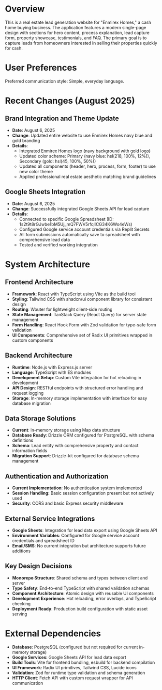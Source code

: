 # Overview

This is a real estate lead generation website for "Enmirex Homes," a cash home buying business. The application features a modern single-page design with sections for hero content, process explanation, lead capture form, property showcase, testimonials, and FAQ. The primary goal is to capture leads from homeowners interested in selling their properties quickly for cash.

# User Preferences

Preferred communication style: Simple, everyday language.

# Recent Changes (August 2025)

## Brand Integration and Theme Update
- **Date**: August 6, 2025
- **Change**: Updated entire website to use Enmirex Homes navy blue and gold branding
- **Details**: 
  - Integrated Enmirex Homes logo (navy background with gold logo)
  - Updated color scheme: Primary (navy blue: hsl(218, 100%, 12%)), Secondary (gold: hsl(45, 100%, 50%))
  - Updated all components (header, hero, process, form, footer) to use new color theme
  - Applied professional real estate aesthetic matching brand guidelines

## Google Sheets Integration
- **Date**: August 6, 2025
- **Change**: Successfully integrated Google Sheets API for lead capture
- **Details**:
  - Connected to specific Google Spreadsheet (ID: 1s2t9t8rGJwbe1bM5Uj_mQ7FWV5rfqlICG34K6Wo4eWs)
  - Configured Google service account credentials via Replit Secrets
  - All form submissions automatically save to spreadsheet with comprehensive lead data
  - Tested and verified working integration

# System Architecture

## Frontend Architecture
- **Framework**: React with TypeScript using Vite as the build tool
- **Styling**: Tailwind CSS with shadcn/ui component library for consistent design
- **Routing**: Wouter for lightweight client-side routing
- **State Management**: TanStack Query (React Query) for server state management
- **Form Handling**: React Hook Form with Zod validation for type-safe form validation
- **UI Components**: Comprehensive set of Radix UI primitives wrapped in custom components

## Backend Architecture
- **Runtime**: Node.js with Express.js server
- **Language**: TypeScript with ES modules
- **Development Setup**: Custom Vite integration for hot reloading in development
- **API Design**: RESTful endpoints with structured error handling and request logging
- **Storage**: In-memory storage implementation with interface for easy database migration

## Data Storage Solutions
- **Current**: In-memory storage using Map data structure
- **Database Ready**: Drizzle ORM configured for PostgreSQL with schema definitions
- **Schema**: Lead entity with comprehensive property and contact information fields
- **Migration Support**: Drizzle-kit configured for database schema management

## Authentication and Authorization
- **Current Implementation**: No authentication system implemented
- **Session Handling**: Basic session configuration present but not actively used
- **Security**: CORS and basic Express security middleware

## External Service Integrations
- **Google Sheets**: Integration for lead data export using Google Sheets API
- **Environment Variables**: Configured for Google service account credentials and spreadsheet ID
- **Email/SMS**: No current integration but architecture supports future additions

## Key Design Decisions
- **Monorepo Structure**: Shared schema and types between client and server
- **Type Safety**: End-to-end TypeScript with shared validation schemas
- **Component Architecture**: Atomic design with reusable UI components
- **Development Experience**: Hot reloading, error overlays, and TypeScript checking
- **Deployment Ready**: Production build configuration with static asset serving

# External Dependencies

- **Database**: PostgreSQL (configured but not required for current in-memory storage)
- **Google Services**: Google Sheets API for lead data export
- **Build Tools**: Vite for frontend bundling, esbuild for backend compilation
- **UI Framework**: Radix UI primitives, Tailwind CSS, Lucide icons
- **Validation**: Zod for runtime type validation and schema generation
- **HTTP Client**: Fetch API with custom request wrapper for API communication